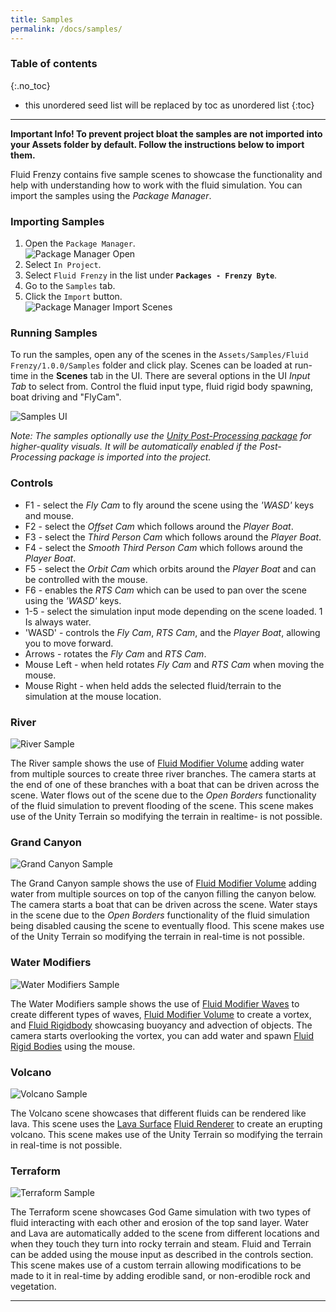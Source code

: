 ```yaml
---
title: Samples
permalink: /docs/samples/
---
```


### Table of contents
{:.no_toc}
* this unordered seed list will be replaced by toc as unordered list
{:toc}
---

**Important Info! To prevent project bloat the samples are not imported into your Assets folder by default. Follow the instructions below to import them.**

Fluid Frenzy contains five sample scenes to showcase the functionality and help with understanding how to work with the fluid simulation. You can import the samples using the *Package Manager*. 

<a name="samples-import"></a>
### Importing Samples

1. Open the ```Package Manager```.
<br>![Package Manager Open](../../assets/images/packagemanager_open.png)<br>
2. Select ```In Project```.
3. Select ```Fluid Frenzy``` in the list under **```Packages - Frenzy Byte```**.
4. Go to the ```Samples``` tab.
5. Click the ```Import``` button.
<br>![Package Manager Import Scenes](../../assets/images/packagemanager_importscenes.png)<br>

<a name="samples-running"></a>
### Running Samples

To run the samples, open any of the scenes in the ```Assets/Samples/Fluid Frenzy/1.0.0/Samples``` folder and click play. Scenes can be loaded at run-time in the **Scenes** tab in the UI. There are several options in the UI *Input Tab* to select from. Control the fluid input type, fluid rigid body spawning, boat driving and "FlyCam". 

![Samples UI](../../assets/images/samples_ui.png)

*Note: The samples optionally use the [Unity Post-Processing package](#https://docs.unity3d.com/Packages/com.unity.postprocessing@3.4/manual/Installation.html) for higher-quality visuals. It will be automatically enabled if the Post-Processing package is imported into the project.*  

<a name="samples-controls"></a>
### Controls

- F1 - select the *Fly Cam* to fly around the scene using the *'WASD'* keys and mouse.
- F2 - select the *Offset Cam* which follows around the *Player Boat*.
- F3 - select the *Third Person Cam* which follows around the *Player Boat*.
- F4 - select the *Smooth Third Person Cam* which follows around the *Player Boat*.
- F5 - select the *Orbit Cam* which orbits around the *Player Boat* and can be controlled with the mouse.
- F6 - enables the *RTS Cam* which can be used to pan over the scene using the *'WASD'* keys.
- 1-5 - select the simulation input mode depending on the scene loaded. 1 Is always water.
- 'WASD' - controls the *Fly Cam*, *RTS Cam*, and the *Player Boat*, allowing you to move forward.
- Arrows - rotates the *Fly Cam* and *RTS Cam*.
- Mouse Left - when held rotates *Fly Cam* and *RTS Cam* when moving the mouse.
- Mouse Right - when held adds the selected fluid/terrain to the simulation at the mouse location.

<a name="samples-river"></a>
### River

![River Sample](../../assets/images/sample_river.png)

The River sample shows the use of [Fluid Modifier Volume](../fluid_modifiers#fluid-modifier-volume) adding water from multiple sources to create three river branches. The camera starts at the end of one of these branches with a boat that can be driven across the scene. Water flows out of the scene due to the *Open Borders* functionality of the fluid simulation to prevent flooding of the scene. This scene makes use of the Unity Terrain so modifying the terrain in realtime- is not possible.

<div style="page-break-after: always;"></div>

<a name="samples-grandcanyon"></a>
### Grand Canyon

![Grand Canyon Sample](../../assets/images/sample_grandcanyon.png)

The Grand Canyon sample shows the use of [Fluid Modifier Volume](../fluid_modifiers#fluid-modifier-volume) adding water from multiple sources on top of the canyon filling the canyon below. The camera starts a boat that can be driven across the scene. Water stays in the scene due to the *Open Borders* functionality of the fluid simulation being disabled causing the scene to eventually flood. This scene makes use of the Unity Terrain so modifying the terrain in real-time is not possible.

<a name="samples-watermodifers"></a>
### Water Modifiers

![Water Modifiers Sample](../../assets/images/sample_watermodifiers.png)

The Water Modifiers sample shows the use of [Fluid Modifier Waves](../fluid_modifiers#fluid-modifier-waves) to create different types of waves, [Fluid Modifier Volume](../fluid_modifiers#fluid-modifier-volume) to create a vortex, and [Fluid Rigidbody](../fluid_simulation_components#fluid-rigidbody) showcasing buoyancy and advection of objects. The camera starts overlooking the vortex, you can add water and spawn [Fluid Rigid Bodies](../fluid_simulation_components#fluid-rigidbody) using the mouse. 

<a name="samples-volcano"></a>
### Volcano

![Volcano Sample](../../assets/images/sample_volcano.png)

The Volcano scene showcases that different fluids can be rendered like lava. This scene uses the [Lava Surface](../fluid_rendering_components#lava) [Fluid Renderer](../fluid_simulation_components#fluid-rendering-components) to create an erupting volcano. This scene makes use of the Unity Terrain so modifying the terrain in real-time is not possible.

<a name="samples-terraform"></a>
### Terraform

![Terraform Sample](../../assets/images/sample_terraform.png)

The Terraform scene showcases God Game simulation with two types of fluid interacting with each other and erosion of the top sand layer. Water and Lava are automatically added to the scene from different locations and when they touch they turn into rocky terrain and steam. Fluid and Terrain can be added using the mouse input as described in the controls section. This scene makes use of a custom terrain allowing modifications to be made to it in real-time by adding erodible sand, or non-erodible rock and vegetation.

---

<div style="page-break-after: always;"></div>

<a name="setup"></a>
